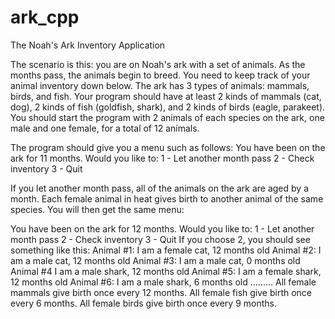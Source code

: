 # ark_cpp
The Noah's Ark Inventory Application 


The scenario is this: you are on Noah's ark with a set of animals. As the months pass, the
animals begin to breed. You need to keep track of your animal inventory down below.
The ark has 3 types of animals: mammals, birds, and fish. Your program should have at least 2
kinds of mammals (cat, dog), 2 kinds of fish (goldfish, shark), and 2 kinds of birds (eagle,
parakeet). You should start the program with 2 animals of each species on the ark, one male
and one female, for a total of 12 animals.


The program should give you a menu such as follows:
You have been on the ark for 11 months. Would you like to:
1 - Let another month pass
2 - Check inventory
3 - Quit

If you let another month pass, all of the animals on the ark are aged by a month. Each female
animal in heat gives birth to another animal of the same species. You will then get the same
menu:

You have been on the ark for 12 months. Would you like to:
1 - Let another month pass
2 - Check inventory
3 - Quit
If you choose 2, you should see something like this:
Animal #1: I am a female cat, 12 months old
Animal #2: I am a male cat, 12 months old
Animal #3: I am a male cat, 0 months old
Animal #4 I am a male shark, 12 months old
Animal #5: I am a female shark, 12 months old
Animal #6: I am a male shark, 6 months old
.........
All female mammals give birth once every 12 months. All female fish give birth once every 6 months.
All female birds give birth once every 9 months.
